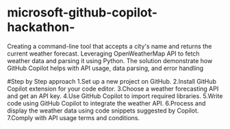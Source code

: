 # microsoft-github-copilot-hackathon-
Creating a command-line tool that accepts a city's name and returns the current weather forecast. 
Leveraging OpenWeatherMap API to fetch weather data and parsing it using Python. 
The solution demonstrate how GitHub Copilot helps with API usage, data parsing, and error handling

#Step by Step approach 
  1.Set up a new project on GitHub.
  2.Install GitHub Copilot extension for your code editor.
  3.Choose a weather forecasting API and get an API key.
  4.Use GitHub Copilot to import required libraries.
  5.Write code using GitHub Copilot to integrate the weather API.
  6.Process and display the weather data using code snippets suggested by Copilot.
  7.Comply with API usage terms and conditions.
